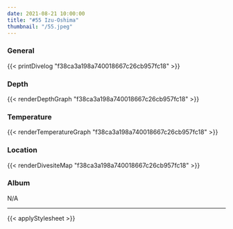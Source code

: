 ```yaml
---
date: 2021-08-21 10:00:00
title: "#55 Izu-Oshima"
thumbnail: "/55.jpeg"
---
```


### General

{{< printDivelog "f38ca3a198a740018667c26cb957fc18" >}}

### Depth

{{< renderDepthGraph "f38ca3a198a740018667c26cb957fc18" >}}

### Temperature

{{< renderTemperatureGraph "f38ca3a198a740018667c26cb957fc18" >}}

### Location

{{< renderDivesiteMap "f38ca3a198a740018667c26cb957fc18" >}}

### Album

N/A

---

{{< applyStylesheet >}}

